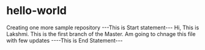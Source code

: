 # hello-world
Creating one more sample repository
---This is Start statement---
Hi, This is Lakshmi.
This is the first branch of the Master.
Am going to chnage this file with few updates
----This is End Statement---
